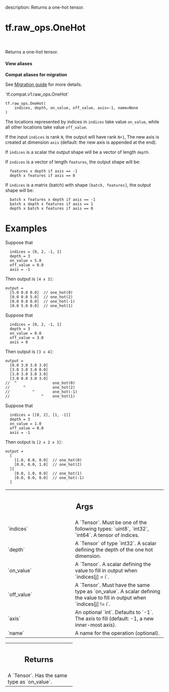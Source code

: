 description: Returns a one-hot tensor.

<div itemscope itemtype="http://developers.google.com/ReferenceObject">
<meta itemprop="name" content="tf.raw_ops.OneHot" />
<meta itemprop="path" content="Stable" />
</div>

# tf.raw_ops.OneHot

<!-- Insert buttons and diff -->

<table class="tfo-notebook-buttons tfo-api nocontent" align="left">

</table>



Returns a one-hot tensor.

<section class="expandable">
  <h4 class="showalways">View aliases</h4>
  <p>
<b>Compat aliases for migration</b>
<p>See
<a href="https://www.tensorflow.org/guide/migrate">Migration guide</a> for
more details.</p>
<p>`tf.compat.v1.raw_ops.OneHot`</p>
</p>
</section>

<pre class="devsite-click-to-copy prettyprint lang-py tfo-signature-link">
<code>tf.raw_ops.OneHot(
    indices, depth, on_value, off_value, axis=-1, name=None
)
</code></pre>



<!-- Placeholder for "Used in" -->

The locations represented by indices in `indices` take value `on_value`,
while all other locations take value `off_value`.

If the input `indices` is rank `N`, the output will have rank `N+1`,
The new axis is created at dimension `axis` (default: the new axis is
appended at the end).

If `indices` is a scalar the output shape will be a vector of length `depth`.

If `indices` is a vector of length `features`, the output shape will be:
```
  features x depth if axis == -1
  depth x features if axis == 0
```

If `indices` is a matrix (batch) with shape `[batch, features]`,
the output shape will be:
```
  batch x features x depth if axis == -1
  batch x depth x features if axis == 1
  depth x batch x features if axis == 0
```


Examples
=========

Suppose that
```
  indices = [0, 2, -1, 1]
  depth = 3
  on_value = 5.0
  off_value = 0.0
  axis = -1
```

Then output is `[4 x 3]`:
```
output =
  [5.0 0.0 0.0]  // one_hot(0)
  [0.0 0.0 5.0]  // one_hot(2)
  [0.0 0.0 0.0]  // one_hot(-1)
  [0.0 5.0 0.0]  // one_hot(1)
```

Suppose that
```
  indices = [0, 2, -1, 1]
  depth = 3
  on_value = 0.0
  off_value = 3.0
  axis = 0
```

Then output is `[3 x 4]`:
```
output =
  [0.0 3.0 3.0 3.0]
  [3.0 3.0 3.0 0.0]
  [3.0 3.0 3.0 3.0]
  [3.0 0.0 3.0 3.0]
//  ^                one_hot(0)
//      ^            one_hot(2)
//          ^        one_hot(-1)
//              ^    one_hot(1)
```

Suppose that
```
  indices = [[0, 2], [1, -1]]
  depth = 3
  on_value = 1.0
  off_value = 0.0
  axis = -1
```

Then output is `[2 x 2 x 3]`:
```
output =
  [
    [1.0, 0.0, 0.0]  // one_hot(0)
    [0.0, 0.0, 1.0]  // one_hot(2)
  ][
    [0.0, 1.0, 0.0]  // one_hot(1)
    [0.0, 0.0, 0.0]  // one_hot(-1)
  ]
```

<!-- Tabular view -->
 <table class="responsive fixed orange">
<colgroup><col width="214px"><col></colgroup>
<tr><th colspan="2"><h2 class="add-link">Args</h2></th></tr>

<tr>
<td>
`indices`
</td>
<td>
A `Tensor`. Must be one of the following types: `uint8`, `int32`, `int64`.
A tensor of indices.
</td>
</tr><tr>
<td>
`depth`
</td>
<td>
A `Tensor` of type `int32`.
A scalar defining the depth of the one hot dimension.
</td>
</tr><tr>
<td>
`on_value`
</td>
<td>
A `Tensor`.
A scalar defining the value to fill in output when `indices[j] = i`.
</td>
</tr><tr>
<td>
`off_value`
</td>
<td>
A `Tensor`. Must have the same type as `on_value`.
A scalar defining the value to fill in output when `indices[j] != i`.
</td>
</tr><tr>
<td>
`axis`
</td>
<td>
An optional `int`. Defaults to `-1`.
The axis to fill (default: -1, a new inner-most axis).
</td>
</tr><tr>
<td>
`name`
</td>
<td>
A name for the operation (optional).
</td>
</tr>
</table>



<!-- Tabular view -->
 <table class="responsive fixed orange">
<colgroup><col width="214px"><col></colgroup>
<tr><th colspan="2"><h2 class="add-link">Returns</h2></th></tr>
<tr class="alt">
<td colspan="2">
A `Tensor`. Has the same type as `on_value`.
</td>
</tr>

</table>

